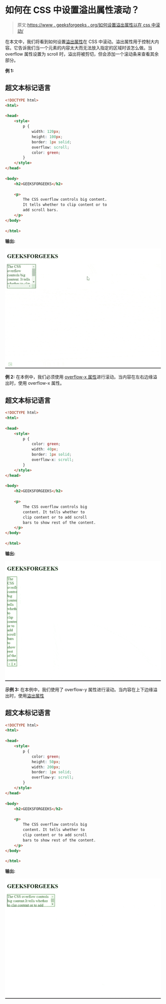 # 如何在 CSS 中设置溢出属性滚动？

> 原文:[https://www . geeksforgeeks . org/如何设置溢出属性以在 css 中滚动/](https://www.geeksforgeeks.org/how-to-set-the-overflow-property-to-scroll-in-css/)

在本文中，我们将看到如何设置[溢出属性](https://www.geeksforgeeks.org/css-overflow/)在 CSS 中滚动。溢出属性用于控制大内容。它告诉我们当一个元素的内容太大而无法放入指定的区域时该怎么做。当 overflow 属性设置为 scroll 时，溢出将被剪切，但会添加一个滚动条来查看其余部分。

**例 1:**

## 超文本标记语言

```html
<!DOCTYPE html>
<html>

<head>
    <style>
        p {
            width: 120px;
            height: 100px;
            border: 1px solid;
            overflow: scroll;
            color: green;
        }
    </style>
</head>

<body>
    <h2>GEEKSFORGEEKS</h2>

    <p>
        The CSS overflow controls big content.
        It tells whether to clip content or to
        add scroll bars.
    </p>
</body>

</html>
```

**输出:**

![](img/ba5a46d7a562baa394ff8273265d4765.png)

**例 2:** 在本例中，我们必须使用 [overflow-x 属性](https://www.geeksforgeeks.org/css-overflow-x-property/)进行滚动。当内容在左右边缘溢出时，使用 overflow-x 属性。

## 超文本标记语言

```html
<!DOCTYPE html>
<html>

<head>
    <style>
        p {
            color: green;
            width: 40px;
            border: 1px solid;
            overflow-x: scroll;
        }
    </style>
</head>

<body>
    <h2>GEEKSFORGEEKS</h2>

    <p>
        The CSS overflow controls big 
        content. It tells whether to 
        clip content or to add scroll 
        bars to show rest of the content.
    </p>
</body>

</html>
```

**输出:**

![](img/0bd13a2203c899cb0f0dfe52cd8a244e.png)

**示例 3:** 在本例中，我们使用了 overflow-y 属性进行滚动。当内容在上下边缘溢出时，使用[溢出属性](https://www.geeksforgeeks.org/css-overflow-y-property/)

## 超文本标记语言

```html
<!DOCTYPE html>
<html>

<head>
    <style>
        p {
            color: green;
            height: 50px;
            width: 200px;
            border: 1px solid;
            overflow-y: scroll;
        }
    </style>
</head>

<body>
    <h2>GEEKSFORGEEKS</h2>

    <p>
        The CSS overflow controls big 
        content. It tells whether to 
        clip content or to add scroll 
        bars to show rest of the content.
    </p>
</body>

</html>
```

**输出:**

![](img/e987941fc6629f565a40cda683edb3b4.png)